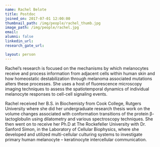 ```yaml
---
name: Rachel Belote
title: Postdoc
joined_on: 2017-07-01 12:00:00
thumbnail_path: /img/people/rachel_thumb.jpg
image_path: /img/people/rachel.jpg
email:
alumni: false
linkedin_url:
research_gate_url:

layout: person
---
```

Rachel’s research is focused on the mechanisms by which melanocytes receive and process information from adjacent cells within human skin and how homeostatic destabilization through melanoma associated mutations alters these processes.  She uses a host of fluorescence microscopy imaging techniques to assess the spatiotemporal dynamics of individual melanocyte responses to cell-cell signaling events.

Rachel received her B.S. in Biochemisty from Cook College, Rutgers University where she did her undergraduate research thesis work on the volume changes associated with conformation transitions of the protein β-lactoglobulin using dilatometry and various spectroscopy techniques. She then went on to receive her Ph.D at The Rockefeller University with Dr. Sanford Simon, in the Laboratory of Cellular Biophysics, where she developed and utilized multi-cellular culturing systems to investigate primary human melanocyte – keratinocyte intercellular communication.   






